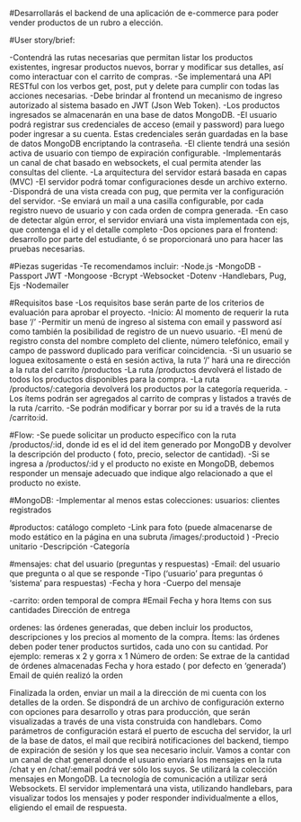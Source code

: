 #Desarrollarás el backend de una aplicación de e-commerce para poder vender productos de un rubro a elección.


#User story/brief: 

-Contendrá las rutas necesarias que permitan listar los productos existentes, ingresar productos nuevos, borrar y modificar sus detalles, así como interactuar con el carrito de compras.
-Se implementará una API RESTful con los verbos get, post, put y delete para cumplir con todas las acciones necesarias.
-Debe brindar al frontend un mecanismo de ingreso autorizado al sistema basado en JWT (Json Web Token). 
-Los productos ingresados se almacenarán en una base de datos MongoDB. 
-El usuario podrá registrar sus credenciales de acceso (email y password) para luego poder ingresar a su cuenta. Estas credenciales serán guardadas en la base de datos MongoDB encriptando la contraseña.
-El cliente tendrá una sesión activa de usuario con tiempo de expiración configurable.
-Implementarás un canal de chat basado en websockets, el cual permita atender las consultas del cliente.
-La arquitectura del servidor estará basada en capas (MVC)
-El servidor podrá tomar configuraciones desde un archivo externo.
-Dispondrá de una vista creada con pug, que permita ver la configuración del servidor.
-Se enviará un mail a una casilla configurable, por cada registro nuevo de usuario y con cada orden de compra generada.
-En caso de detectar algún error, el servidor enviará una vista implementada con ejs, que contenga el id y el detalle completo
-Dos opciones para el frontend: desarrollo por parte del estudiante, ó se proporcionará uno para hacer las pruebas necesarias.


#Piezas sugeridas
-Te recomendamos incluir:
-Node.js
-MongoDB
-Passport JWT
-Mongoose
-Bcrypt
-Websocket
-Dotenv
-Handlebars, Pug, Ejs
-Nodemailer





#Requisitos base
-Los requisitos base serán parte de los criterios de evaluación para aprobar el proyecto.
-Inicio: Al momento de requerir la ruta base ‘/’
-Permitir un menú de ingreso al sistema con email y password así como también la posibilidad de registro de un nuevo usuario.
-El menú de registro consta del nombre completo del cliente, número telefónico, email y campo de password duplicado para verificar coincidencia.
-Si un usuario se loguea exitosamente o está en sesión activa, la ruta ‘/’ hará una re dirección a la ruta del carrito /productos 
-La ruta /productos devolverá el listado de todos los productos disponibles para la compra.
-La ruta /productos/:categoria devolverá los productos por la categoría requerida.
-Los ítems podrán ser agregados al carrito de compras y listados a través de la ruta /carrito.
-Se podrán modificar y borrar por su id a través de la ruta /carrito:id.

#Flow: 
-Se puede solicitar un producto específico con la ruta /productos/:id, donde id es el id del item generado por MongoDB y devolver la descripción del producto ( foto, precio, selector de cantidad). 
-Si se ingresa a /productos/:id y el producto no existe en MongoDB, debemos responder un mensaje adecuado que indique algo relacionado a que el producto no existe.

#MongoDB:
-Implementar al menos estas colecciones:
usuarios: clientes registrados

#productos: catálogo completo
-Link para foto (puede almacenarse de modo estático en la página en una subruta /images/:productoid )
-Precio unitario
-Descripción
-Categoría

#mensajes: chat del usuario (preguntas y respuestas)
-Email: del usuario que pregunta o al que se responde
-Tipo (‘usuario’ para preguntas ó ‘sistema’ para respuestas)
-Fecha y hora
-Cuerpo del mensaje

-carrito: orden temporal de compra
#Email
Fecha y hora
Items con sus cantidades
Dirección de entrega

ordenes: las órdenes generadas, que deben incluir los productos, descripciones y los precios al momento de la compra. 
Ítems:  las órdenes deben poder tener productos surtidos, cada uno con su cantidad. Por ejemplo: remeras x 2 y gorra x 1
Número de orden: Se extrae de la cantidad de órdenes almacenadas
Fecha y hora
estado ( por defecto en ‘generada’)
Email de quién realizó la orden


Finalizada la orden, enviar un mail a la dirección de mi cuenta con los detalles de la orden.
Se dispondrá de un archivo de configuración externo con opciones para desarrollo y otras para producción, que serán visualizadas a través de una vista construida con handlebars. Como parámetros de configuración estará el puerto de escucha del servidor, la url de la base de datos, el mail que recibirá notificaciones del backend, tiempo de expiración de sesión y los que sea necesario incluir.
Vamos a contar con un canal de chat general donde el usuario enviará los mensajes en la ruta /chat y en /chat/:email podrá ver sólo los suyos. Se utilizará la colección mensajes en MongoDB.  La tecnología de comunicación a utilizar será Websockets. El servidor implementará una vista, utilizando handlebars, para visualizar todos los mensajes y poder responder individualmente a ellos, eligiendo el email de respuesta.

